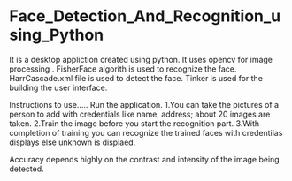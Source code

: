 # Face_Detection_And_Recognition_using_Python

It is a desktop appliction created using python.
It uses opencv for image processing .
FisherFace algorith is used to recognize the face.
HarrCascade.xml file is used to detect the face.
Tinker is used for the building the user interface.

Instructions to use.....
Run the application.
1.You can take the pictures of a person to add with credentials like name, address; about 20 
 images are taken.
2.Train the image before you start the recognition part.
3.With completion of training you can recognize the trained faces with credentilas displays else
  unknown is displaed.
  
Accuracy depends highly on the contrast and intensity of the image being detected.   

